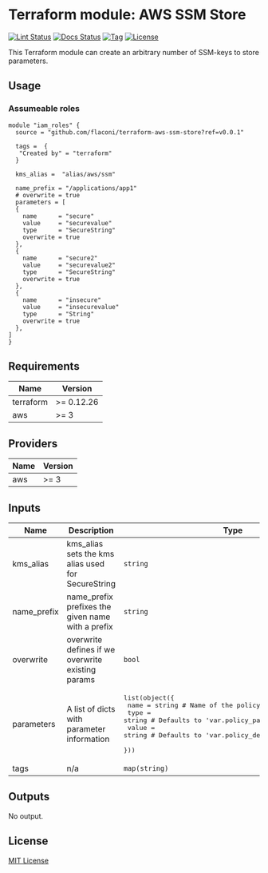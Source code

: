 # Terraform module: AWS SSM Store

[![Lint Status](https://github.com/Flaconi/terraform-aws-ssm-store/actions/workflows/linting.yml/badge.svg?branch=master)](https://github.com/Flaconi/terraform-aws-ssm-store/actions/workflows/linting.yml)
[![Docs Status](https://github.com/Flaconi/terraform-aws-ssm-store/actions/workflows/terraform-docs.yml/badge.svg?branch=master)](https://github.com/Flaconi/terraform-aws-ssm-store/actions/workflows/terraform-docs.yml)
[![Tag](https://img.shields.io/github/tag/flaconi/terraform-aws-ssm-store.svg)](https://github.com/flaconi/terraform-aws-ssm-store/releases)
[![License](https://img.shields.io/badge/license-MIT-blue.svg)](https://opensource.org/licenses/MIT)

This Terraform module can create an arbitrary number of SSM-keys to store parameters.

## Usage

### Assumeable roles

```hcl
module "iam_roles" {
  source = "github.com/flaconi/terraform-aws-ssm-store?ref=v0.0.1"

  tags =  {
   "Created by" = "terraform"
  }

  kms_alias =  "alias/aws/ssm"

  name_prefix = "/applications/app1"
  # overwrite = true
  parameters = [
  {
    name      = "secure"
    value     = "securevalue"
    type      = "SecureString"
    overwrite = true
  },
  {
    name      = "secure2"
    value     = "securevalue2"
    type      = "SecureString"
    overwrite = true
  },
  {
    name      = "insecure"
    value     = "insecurevalue"
    type      = "String"
    overwrite = true
  },
]
}
```

<!-- BEGINNING OF PRE-COMMIT-TERRAFORM DOCS HOOK -->
## Requirements

| Name | Version |
|------|---------|
| terraform | >= 0.12.26 |
| aws | >= 3 |

## Providers

| Name | Version |
|------|---------|
| aws | >= 3 |

## Inputs

| Name | Description | Type | Default | Required |
|------|-------------|------|---------|:--------:|
| kms\_alias | kms\_alias sets the kms alias used for SecureString | `string` | `"alias/aws/ssm"` | no |
| name\_prefix | name\_prefix prefixes the given name with a prefix | `string` | `""` | no |
| overwrite | overwrite defines if we overwrite existing params | `bool` | `true` | no |
| parameters | A list of dicts with parameter information | <pre>list(object({<br>    name  = string # Name of the policy<br>    type  = string # Defaults to 'var.policy_path' variable if empty<br>    value = string # Defaults to 'var.policy_desc' variable if empty<br>  }))</pre> | `[]` | no |
| tags | n/a | `map(string)` | `{}` | no |

## Outputs

No output.

<!-- END OF PRE-COMMIT-TERRAFORM DOCS HOOK -->

## License

[MIT License](LICENSE)
